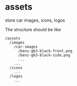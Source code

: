 # assets

store car images, icons, logos

The structure should be like

```
/assets
  /images
    /car-images
      /benz-g63-black-front.png
      /benz-g63-black-side.png
      ...
    ...
  /icons
    ...
  /logos
    ...
```
